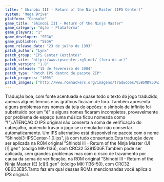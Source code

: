 ```yaml
---
title: " Shinobi III - Return of the Ninja Master (IPS Center)"
system: "Mega Drive"
platform: "Console"
game_title: "Shinobi III - Return of the Ninja Master"
game_category: "Ação - Plataforma"
game_players: "1"
game_developer: "SEGA"
game_publisher: "SEGA"
game_release_date: "23 de julho de 1993"
patch_author: "Lynx"
patch_group: "IPS Center (extinto)"
patch_site: "http://www.ipscenter.rg3.net/ (fora do ar)"
patch_version: "1.0"
patch_release: "15 de fevereiro de 2004"
patch_type: "Patch IPS dentro de pacote ZIP"
patch_progress: "100%"
patch_images: ["http://www.romhackers.org/imagens/traducoes/%5BSMD%5D%20Shinobi%20III%20-%20Return%20of%20the%20Ninja%20Master%20-%20IPS%20Center%20-%201.png","http://www.romhackers.org/imagens/traducoes/%5BSMD%5D%20Shinobi%20III%20-%20Return%20of%20the%20Ninja%20Master%20-%20IPS%20Center%20-%202.png","http://www.romhackers.org/imagens/traducoes/%5BSMD%5D%20Shinobi%20III%20-%20Return%20of%20the%20Ninja%20Master%20-%20IPS%20Center%20-%203.png"]
---
```

Tradução boa, com fonte acentuada e quase todo o texto do jogo traduzido, apenas alguns termos e os gráficos ficaram de fora. Também apresenta alguns problemas nos nomes da tela de opções: o símbolo de infinito foi substituído por um "é" e alguns nomes ficaram incompletos, provavelmente por problema de espaço (uma música ficou nomeada como "!").ATENÇÃO:O IPS original não conserta a soma de verificação do cabeçalho, podendo travar o jogo se o emulador não consertar automaticamente. Um IPS alternativo está disponível no pacote com o nome "Shinobi3-IPSCenter-1.0.ips", já com tudo consertado.Esta tradução deve ser aplicada na ROM original "Shinobi III - Return of the Ninja Master (U) [!].gen" (código MK-1136), com CRC32 5381506F.Também pode ser aplicada, sem grandes problemas mas com o risco de travamento por causa da soma de verificação, na ROM original "Shinobi III - Return of the Ninja Master (E) [c][!].gen" (código MK-1136-50), com CRC32 0B6D3EB5.Tanto faz em qual dessas ROMs mencionandas você aplica o IPS original.
